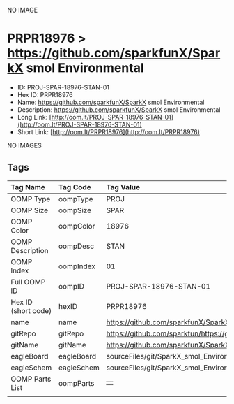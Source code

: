 


  
NO IMAGE  
# PRPR18976 > https://github.com/sparkfunX/SparkX smol Environmental

- ID: PROJ-SPAR-18976-STAN-01
- Hex ID: PRPR18976
- Name: https://github.com/sparkfunX/SparkX smol Environmental
- Description: https://github.com/sparkfunX/SparkX smol Environmental
- Long Link: [http://oom.lt/PROJ-SPAR-18976-STAN-01](http://oom.lt/PROJ-SPAR-18976-STAN-01)
- Short Link: [http://oom.lt/PRPR18976](http://oom.lt/PRPR18976)
  
NO IMAGES  
## Tags
  

|Tag Name|Tag Code|Tag Value|
| :--- | :--- | :--- |
|OOMP Type|oompType|PROJ|
|OOMP Size|oompSize|SPAR|
|OOMP Color|oompColor|18976|
|OOMP Description|oompDesc|STAN|
|OOMP Index|oompIndex|01|
|Full OOMP ID|oompID|PROJ-SPAR-18976-STAN-01|
|Hex ID (short code)|hexID|PRPR18976|
|name|name|https://github.com/sparkfunX/SparkX smol Environmental|
|gitRepo|gitRepo|https://github.com/sparkfun/https://github.com/sparkfunX/SparkX_smol_Environmental|
|gitName|gitName|https://github.com/sparkfunX/SparkX_smol_Environmental|
|eagleBoard|eagleBoard|sourceFiles/git/SparkX_smol_Environmental/Hardware/SparkX_smol_Environmental.brd|
|eagleSchem|eagleSchem|sourceFiles/git/SparkX_smol_Environmental/Hardware/SparkX_smol_Environmental.sch|
|OOMP Parts List|oompParts|<table><tr><td></td></tr></table>|
||||
